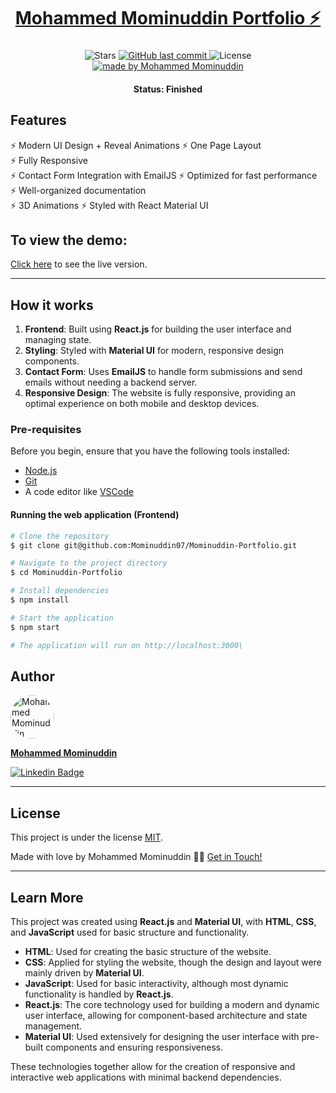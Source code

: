 

<h1 align="center">
  <a href="https://mohammedmominuddin.netlify.app/"> Mohammed Mominuddin Portfolio ⚡️</a>
</h1>

<h3 align="center"></h3>

<p align="center">
  <img alt="Stars" src="https://img.shields.io/github/stars/Mominuddin07/Mominuddin-Portfolio?style=social">
  <a href="https://github.com/Mominuddin07/Mominuddin-Portfolio">
    <img alt="GitHub last commit" src="https://img.shields.io/github/last-commit/Mominuddin07/Mominuddin-Portfolio">
  </a>
  <img alt="License" src="https://img.shields.io/badge/license-MIT-brightgreen">
  <a href="https://github.com/Mominuddin07/">
    <img alt="made by Mohammed Mominuddin" src="https://img.shields.io/badge/made%20by-Mohammed%20Mominuddin-ff69b4">
  </a>
</p>

<h4 align="center"> 
	 Status: Finished
</h4>

## Features

⚡️ Modern UI Design + Reveal Animations
⚡️ One Page Layout   
⚡️ Fully Responsive  
⚡️ Contact Form Integration with EmailJS
⚡️ Optimized for fast performance  
⚡️ Well-organized documentation  
⚡️ 3D Animations
⚡️ Styled with React Material UI

## To view the demo:
[Click here](https://mohammedmominuddin.netlify.app/) to see the live version.


---


## How it works

1. **Frontend**: Built using **React.js** for building the user interface and managing state.
2. **Styling**: Styled with **Material UI** for modern, responsive design components.
3. **Contact Form**: Uses **EmailJS** to handle form submissions and send emails without needing a backend server.
4. **Responsive Design**: The website is fully responsive, providing an optimal experience on both mobile and desktop devices.

### Pre-requisites

Before you begin, ensure that you have the following tools installed:

- [Node.js](https://nodejs.org/)  
- [Git](https://git-scm.com)  
- A code editor like [VSCode](https://code.visualstudio.com/)

#### Running the web application (Frontend)

```bash
# Clone the repository
$ git clone git@github.com:Mominuddin07/Mominuddin-Portfolio.git

# Navigate to the project directory
$ cd Mominuddin-Portfolio

# Install dependencies
$ npm install

# Start the application
$ npm start

# The application will run on http://localhost:3000\

```

## Author

<a href="https://www.linkedin.com/in/mohammed-mominuddin-350180259/">
 <img style="border-radius: 50%;" src="https://media-exp1.licdn.com/dms/image/C4E03AQFY3bB4gWUEVw/profile-displayphoto-shrink_200_200/0/1638286563108?e=1651708800&v=beta&t=WQhkU4GF5vPmHiAb788WkvXJaXnyKhYz5oarqqcfGBA" width="70px;" alt="Mohammed Mominuddin"/>
 <br />
 <p><b>Mohammed Mominuddin</b></p></a>
 
[![Linkedin Badge](https://img.shields.io/badge/-Mohammed%20Mominuddin-blue?style=flat-square&logo=Linkedin&logoColor=white&link=https://www.linkedin.com/in/mohammed-mominuddin-350180259/)](https://www.linkedin.com/in/mohammed-mominuddin-350180259/)

---

## License

This project is under the license [MIT](./LICENSE).

Made with love by Mohammed Mominuddin 👋🏽 [Get in Touch!](https://www.linkedin.com/in/mohammed-mominuddin-350180259/)

---
## Learn More

This project was created using **React.js** and **Material UI**, with **HTML**, **CSS**, and **JavaScript** used for basic structure and functionality.

- **HTML**: Used for creating the basic structure of the website. 
- **CSS**: Applied for styling the website, though the design and layout were mainly driven by **Material UI**. 
- **JavaScript**: Used for basic interactivity, although most dynamic functionality is handled by **React.js**.
- **React.js**: The core technology used for building a modern and dynamic user interface, allowing for component-based architecture and state management. 
- **Material UI**: Used extensively for designing the user interface with pre-built components and ensuring responsiveness. 

These technologies together allow for the creation of responsive and interactive web applications with minimal backend dependencies.



